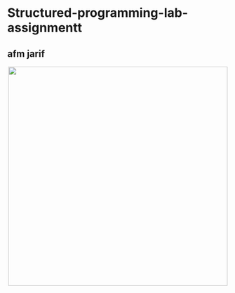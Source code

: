 # Structured-programming-lab-assignmentt
## afm jarif
<p align="center">
 
   <img height="500" src="https://w0.peakpx.com/wallpaper/38/809/HD-wallpaper-technology-programming-c-programming-language-c-java-programming-language-python-programming-language.jpg"/>
</p>
